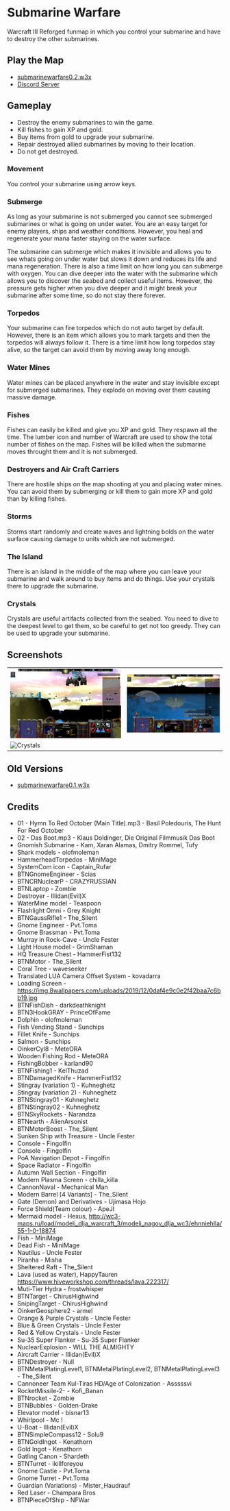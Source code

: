 # Submarine Warfare

Warcraft III Reforged funmap in which you control your submarine and have to destroy the other submarines.

## Play the Map

* [submarinewarfare0.2.w3x](./submarinewarfare0.2.w3x)
* [Discord Server](https://discord.gg/sXUWS9w9JE)

## Gameplay

* Destroy the enemy submarines to win the game.
* Kill fishes to gain XP and gold.
* Buy items from gold to upgrade your submarine.
* Repair destroyed allied submarines by moving to their location.
* Do not get destroyed.

### Movement

You control your submarine using arrow keys.

### Submerge

As long as your submarine is not submerged you cannot see submerged submarines or what is going on under water.
You are an easy target for enemy players, ships and weather conditions.
However, you heal and regenerate your mana faster staying on the water surface.

The submarine can submerge which makes it invisible and allows you to see whats going on under water but slows it down and reduces its life and mana regeneration.
There is also a time limit on how long you can submerge with oxygen.
You can dive deeper into the water with the submarine which allows you to discover the seabed and collect useful items.
However, the pressure gets higher when you dive deeper and it might break your submarine after some time, so do not stay there forever.

### Torpedos

Your submarine can fire torpedos which do not auto target by default. However, there is an item which allows you to mark targets and then the torpedos will always follow it.
There is a time limit how long torpedos stay alive, so the target can avoid them by moving away long enough.

### Water Mines

Water mines can be placed anywhere in the water and stay invisible except for submerged submarines. They explode on moving over them causing massive damage.

### Fishes

Fishes can easily be killed and give you XP and gold. They respawn all the time. The lumber icon and number of Warcraft are used to show the total number of fishes on the map.
Fishes will be killed when the submarine moves throught them and it is not submerged.

### Destroyers and Air Craft Carriers

There are hostile ships on the map shooting at you and placing water mines. You can avoid them by submerging or kill them to gain more XP and gold than by killing fishes.

### Storms

Storms start randomly and create waves and lightning bolds on the water surface causing damage to units which are not submerged.

### The Island

There is an island in the middle of the map where you can leave your submarine and walk around to buy items and do things.
Use your crystals there to upgrade the submarine.

### Crystals

Crystals are useful artifacts collected from the seabed. You need to dive to the deepest level to get them, so be careful to get not too greedy.
They can be used to upgrade your submarine.

## Screenshots

|               |               |
| ------------- | ------------- |
| ![Submerge](./screenshots/SubmergeLevel1.png "Submerge")             | ![Launch Missiles](./screenshots/LaunchMissiles.png "Launch Missiles") |
| ![Crystals](./screenshots/Crystals.png "Crystals")             |

## Old Versions

* [submarinewarfare0.1.w3x](./old/submarinewarfare0.1.w3x)

## Credits

* 01 - Hymn To Red October (Main Title).mp3 - Basil Poledouris, The Hunt For Red October
* 02 - Das Boot.mp3 - Klaus Doldinger, Die Original Filmmusik Das Boot
* Gnomish Submarine - Kam, Xaran Alamas, Dmitry Rommel, Tufy
* Shark models - olofmoleman
* HammerheadTorpedos -  MiniMage
* SystemCom icon - Captain_Rufar
* BTNGnomeEngineer - Scias
* BTNCRNuclearP - CRAZYRUSSIAN
* BTNLaptop - Zombie
* Destroyer - Illidan(Evil)X
* WaterMine model - Teaspoon
* Flashlight Omni - Grey Knight
* BTNGaussRifle1 - The_Silent
* Gnome Engineer - Pvt.Toma
* Gnome Brassman - Pvt.Toma
* Murray in Rock-Cave - Uncle Fester
* Light House model - GrimShaman
* HQ Treasure Chest - HammerFist132
* BTNMotor - The_Silent
* Coral Tree - waveseeker
* Translated LUA Camera Offset System - kovadarra
* Loading Screen - https://img.8wallpapers.com/uploads/2019/12/0daf4e9c0e2f42baa7c6bb19.jpg
* BTNFishDish - darkdeathknight
* BTN3HookGRAY - PrinceOfFame
* Dolphin - olofmoleman
* Fish Vending Stand - Sunchips
* Fillet Knife - Sunchips
* Salmon - Sunchips
* OinkerCyl8 - MeteORA
* Wooden Fishing Rod - MeteORA
* FishingBobber - karland90
* BTNFishing1 - KelThuzad
* BTNDamagedKnife - HammerFist132
* Stingray (variation 1) - Kuhneghetz
* Stingray (variation 2) - Kuhneghetz
* BTNStingray01 - Kuhneghetz
* BTNStingray02 - Kuhneghetz
* BTNSkyRockets - Narandza
* BTNearth - AlienArsonist
* BTNMotorBoost - The_Silent
* Sunken Ship with Treasure - Uncle Fester
* Console - Fingolfin
* Console - Fingolfin
* PoA Navigation Depot - Fingolfin 
* Space Radiator - Fingolfin
* Autumn Wall Section - Fingolfin
* Modern Plasma Screen - chilla_killa
* CannonNaval - Mechanical Man
* Modern Barrel [4 Variants] - The_Silent
* Gate (Demon) and Derivatives - Ujimasa Hojo 
* Force Shield(Team colour) - ApeJI
* Mermaid model - Hexus, http://wc3-maps.ru/load/modeli_dlja_warcraft_3/modeli_nagov_dlja_wc3/ehnniehlla/55-1-0-18874
* Fish - MiniMage
* Dead Fish - MiniMage
* Nautilus - Uncle Fester
* Piranha - Misha
* Sheltered Raft - The_Silent
* Lava (used as water), HappyTauren https://www.hiveworkshop.com/threads/lava.222317/
* Muti-Tier Hydra - frostwhisper
* BTNTarget - ChirusHighwind
* SnipingTarget - ChirusHighwind
* OinkerGeosphere2 - armel
* Orange & Purple Crystals - Uncle Fester
* Blue & Green Crystals - Uncle Fester
* Red & Yellow Crystals - Uncle Fester
* Su-35 Super Flanker - Su-35 Super Flanker
* NuclearExplosion - WILL THE ALMIGHTY
* Aircraft Carrier - Illidan(Evil)X
* BTNDestroyer - Null
* BTNMetalPlatingLevel1, BTNMetalPlatingLevel2, BTNMetalPlatingLevel3 - The_Silent
* Cannoneer Team Kul-Tiras HD/Age of Colonization - Asssssvi
* RocketMissile-2- - Kofi_Banan
* BTNrocket - Zombie
* BTNBubbles - Golden-Drake
* Elevator model - bisnar13
* Whirlpool - Mc !
* U-Boat - Illidan(Evil)X
* BTNSimpleCompass12 - Solu9
* BTNGoldIngot - Kenathorn
* Gold Ingot - Kenathorn
* Gatling Canon - Shardeth
* BTNTurret - ikillforeyou
* Gnome Castle - Pvt.Toma
* Gnome Turret - Pvt.Toma
* Guardian (Variations) - Mister_Haudrauf
* Red Laser - Champara Bros
* BTNPieceOfShip - NFWar